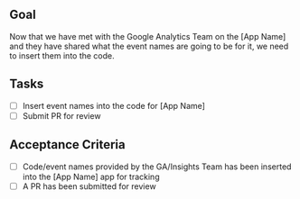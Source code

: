 ## Goal
Now that we have met with the Google Analytics Team on the [App Name] and they have shared what the event names are going to be for it, we need to insert them into the code.

## Tasks
- [ ] Insert event names into the code for [App Name]
- [ ] Submit PR for review

## Acceptance Criteria
- [ ] Code/event names provided by the GA/Insights Team has been inserted into the [App Name] app for tracking
- [ ] A PR has been submitted for review
